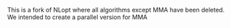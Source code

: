 This is a fork of NLopt where all algorithms except MMA have been deleted. We intended to create a parallel version for MMA

